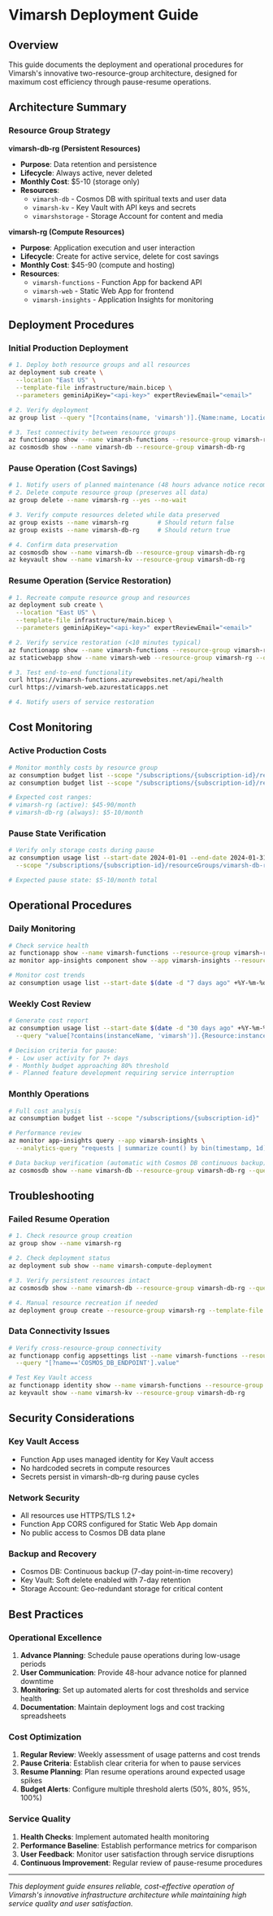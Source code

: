 # Vimarsh Deployment Guide

## Overview

This guide documents the deployment and operational procedures for Vimarsh's innovative two-resource-group architecture, designed for maximum cost efficiency through pause-resume operations.

## Architecture Summary

### Resource Group Strategy

**vimarsh-db-rg (Persistent Resources)**
- **Purpose**: Data retention and persistence
- **Lifecycle**: Always active, never deleted
- **Monthly Cost**: $5-10 (storage only)
- **Resources**:
  - `vimarsh-db` - Cosmos DB with spiritual texts and user data
  - `vimarsh-kv` - Key Vault with API keys and secrets
  - `vimarshstorage` - Storage Account for content and media

**vimarsh-rg (Compute Resources)**
- **Purpose**: Application execution and user interaction
- **Lifecycle**: Create for active service, delete for cost savings
- **Monthly Cost**: $45-90 (compute and hosting)
- **Resources**:
  - `vimarsh-functions` - Function App for backend API
  - `vimarsh-web` - Static Web App for frontend
  - `vimarsh-insights` - Application Insights for monitoring

## Deployment Procedures

### Initial Production Deployment

```bash
# 1. Deploy both resource groups and all resources
az deployment sub create \
  --location "East US" \
  --template-file infrastructure/main.bicep \
  --parameters geminiApiKey="<api-key>" expertReviewEmail="<email>"

# 2. Verify deployment
az group list --query "[?contains(name, 'vimarsh')].{Name:name, Location:location, State:properties.provisioningState}"

# 3. Test connectivity between resource groups
az functionapp show --name vimarsh-functions --resource-group vimarsh-rg
az cosmosdb show --name vimarsh-db --resource-group vimarsh-db-rg
```

### Pause Operation (Cost Savings)

```bash
# 1. Notify users of planned maintenance (48 hours advance notice recommended)
# 2. Delete compute resource group (preserves all data)
az group delete --name vimarsh-rg --yes --no-wait

# 3. Verify compute resources deleted while data preserved
az group exists --name vimarsh-rg        # Should return false
az group exists --name vimarsh-db-rg     # Should return true

# 4. Confirm data preservation
az cosmosdb show --name vimarsh-db --resource-group vimarsh-db-rg
az keyvault show --name vimarsh-kv --resource-group vimarsh-db-rg
```

### Resume Operation (Service Restoration)

```bash
# 1. Recreate compute resource group and resources
az deployment sub create \
  --location "East US" \
  --template-file infrastructure/main.bicep \
  --parameters geminiApiKey="<api-key>" expertReviewEmail="<email>"

# 2. Verify service restoration (<10 minutes typical)
az functionapp show --name vimarsh-functions --resource-group vimarsh-rg --query "state"
az staticwebapp show --name vimarsh-web --resource-group vimarsh-rg --query "buildProperties"

# 3. Test end-to-end functionality
curl https://vimarsh-functions.azurewebsites.net/api/health
curl https://vimarsh-web.azurestaticapps.net

# 4. Notify users of service restoration
```

## Cost Monitoring

### Active Production Costs

```bash
# Monitor monthly costs by resource group
az consumption budget list --scope "/subscriptions/{subscription-id}/resourceGroups/vimarsh-rg"
az consumption budget list --scope "/subscriptions/{subscription-id}/resourceGroups/vimarsh-db-rg"

# Expected cost ranges:
# vimarsh-rg (active): $45-90/month
# vimarsh-db-rg (always): $5-10/month
```

### Pause State Verification

```bash
# Verify only storage costs during pause
az consumption usage list --start-date 2024-01-01 --end-date 2024-01-31 \
  --scope "/subscriptions/{subscription-id}/resourceGroups/vimarsh-db-rg"

# Expected pause state: $5-10/month total
```

## Operational Procedures

### Daily Monitoring

```bash
# Check service health
az functionapp show --name vimarsh-functions --resource-group vimarsh-rg --query "state"
az monitor app-insights component show --app vimarsh-insights --resource-group vimarsh-rg

# Monitor cost trends
az consumption usage list --start-date $(date -d "7 days ago" +%Y-%m-%d) --end-date $(date +%Y-%m-%d)
```

### Weekly Cost Review

```bash
# Generate cost report
az consumption usage list --start-date $(date -d "30 days ago" +%Y-%m-%d) --end-date $(date +%Y-%m-%d) \
  --query "value[?contains(instanceName, 'vimarsh')].{Resource:instanceName, Cost:pretaxCost, Date:usageStart}"

# Decision criteria for pause:
# - Low user activity for 7+ days
# - Monthly budget approaching 80% threshold
# - Planned feature development requiring service interruption
```

### Monthly Operations

```bash
# Full cost analysis
az consumption budget list --scope "/subscriptions/{subscription-id}"

# Performance review
az monitor app-insights query --app vimarsh-insights \
  --analytics-query "requests | summarize count() by bin(timestamp, 1d) | order by timestamp desc"

# Data backup verification (automatic with Cosmos DB continuous backup)
az cosmosdb show --name vimarsh-db --resource-group vimarsh-db-rg --query "backupPolicy"
```

## Troubleshooting

### Failed Resume Operation

```bash
# 1. Check resource group creation
az group show --name vimarsh-rg

# 2. Check deployment status
az deployment sub show --name vimarsh-compute-deployment

# 3. Verify persistent resources intact
az cosmosdb show --name vimarsh-db --resource-group vimarsh-db-rg --query "provisioningState"

# 4. Manual resource recreation if needed
az deployment group create --resource-group vimarsh-rg --template-file infrastructure/compute.bicep
```

### Data Connectivity Issues

```bash
# Verify cross-resource-group connectivity
az functionapp config appsettings list --name vimarsh-functions --resource-group vimarsh-rg \
  --query "[?name=='COSMOS_DB_ENDPOINT'].value"

# Test Key Vault access
az functionapp identity show --name vimarsh-functions --resource-group vimarsh-rg
az keyvault show --name vimarsh-kv --resource-group vimarsh-db-rg
```

## Security Considerations

### Key Vault Access

- Function App uses managed identity for Key Vault access
- No hardcoded secrets in compute resources
- Secrets persist in vimarsh-db-rg during pause cycles

### Network Security

- All resources use HTTPS/TLS 1.2+
- Function App CORS configured for Static Web App domain
- No public access to Cosmos DB data plane

### Backup and Recovery

- Cosmos DB: Continuous backup (7-day point-in-time recovery)
- Key Vault: Soft delete enabled with 7-day retention
- Storage Account: Geo-redundant storage for critical content

## Best Practices

### Operational Excellence

1. **Advance Planning**: Schedule pause operations during low-usage periods
2. **User Communication**: Provide 48-hour advance notice for planned downtime
3. **Monitoring**: Set up automated alerts for cost thresholds and service health
4. **Documentation**: Maintain deployment logs and cost tracking spreadsheets

### Cost Optimization

1. **Regular Review**: Weekly assessment of usage patterns and cost trends
2. **Pause Criteria**: Establish clear criteria for when to pause services
3. **Resume Planning**: Plan resume operations around expected usage spikes
4. **Budget Alerts**: Configure multiple threshold alerts (50%, 80%, 95%, 100%)

### Service Quality

1. **Health Checks**: Implement automated health monitoring
2. **Performance Baseline**: Establish performance metrics for comparison
3. **User Feedback**: Monitor user satisfaction through service disruptions
4. **Continuous Improvement**: Regular review of pause-resume procedures

---

*This deployment guide ensures reliable, cost-effective operation of Vimarsh's innovative infrastructure architecture while maintaining high service quality and user satisfaction.*
